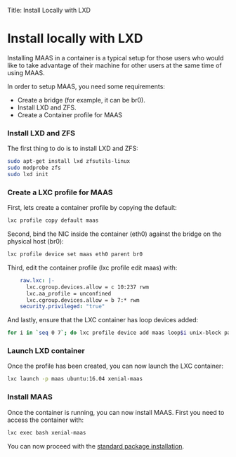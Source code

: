 Title: Install Locally with LXD

# Install locally with LXD

Installing MAAS in a container is a typical setup for those users who would
like to take advantage of their machine for other users at the same time of
using MAAS.

In order to setup MAAS, you need some requirements:

-   Create a bridge (for example, it can be br0).
-   Install LXD and ZFS.
-   Create a Container profile for MAAS

### Install LXD and ZFS

The first thing to do is to install LXD and ZFS:

```bash
sudo apt-get install lxd zfsutils-linux
sudo modprobe zfs
sudo lxd init
```

### Create a LXC profile for MAAS

First, lets create a container profile by copying the default:

```bash
lxc profile copy default maas
```

Second, bind the NIC inside the container (eth0) against the bridge on the
physical host (br0):

```bash
lxc profile device set maas eth0 parent br0
```

Third, edit the container profile (lxc profile edit maas) with:

```yaml
    raw.lxc: |-
      lxc.cgroup.devices.allow = c 10:237 rwm
      lxc.aa_profile = unconfined
      lxc.cgroup.devices.allow = b 7:* rwm
    security.privileged: "true"
```

And lastly, ensure that the LXC container has loop devices added:

```bash
for i in `seq 0 7`; do lxc profile device add maas loop$i unix-block path=/dev/loop$i; done
```

### Launch LXD container

Once the profile has been created, you can now launch the LXC container:

```bash
lxc launch -p maas ubuntu:16.04 xenial-maas
```

### Install MAAS

Once the container is running, you can now install MAAS. First you need to
access the container with:

```bash
lxc exec bash xenial-maas
```
You can now proceed with the [standard package
installation](installconfig-package-install.html). 
